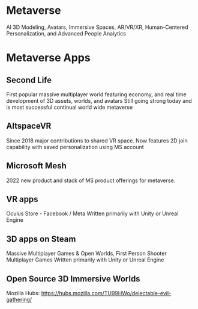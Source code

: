 # Metaverse
AI 3D Modeling, Avatars, Immersive Spaces, AR/VR/XR, Human-Centered Personalization, and Advanced People Analytics

# Metaverse Apps

## Second Life
First popular massive multiplayer world featuring economy, and real time development of 3D assets, worlds, and avatars
Still going strong today and is most successful continual world wide metaverse

## AltspaceVR
Since 2018 major contributions to shared VR space.  Now features 2D join capability with saved personalization using MS account

## Microsoft Mesh
2022 new product and stack of MS product offerings for metaverse.

## VR apps
Oculus Store - Facebook / Meta
Written primarily with Unity or Unreal Engine

## 3D apps on Steam
Massive Multiplayer Games & Open Worlds, First Person Shooter Multiplayer Games
Written primarily with Unity or Unreal Engine

## Open Source 3D Immersive Worlds
Mozilla Hubs:  https://hubs.mozilla.com/TU99HWo/delectable-evil-gathering/
